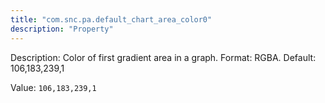 ```yaml
---
title: "com.snc.pa.default_chart_area_color0"
description: "Property"
---
```


Description: Color of first gradient area in a graph. Format: RGBA. Default: 106,183,239,1

Value: `106,183,239,1`